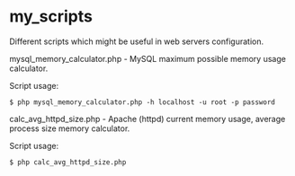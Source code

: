 # my_scripts

Different scripts which might be useful in web servers configuration.


mysql_memory_calculator.php - MySQL maximum possible memory usage calculator.

Script usage:

```
$ php mysql_memory_calculator.php -h localhost -u root -p password
```


calc_avg_httpd_size.php - Apache (httpd) current memory usage, average process size memory calculator.

Script usage:

```
$ php calc_avg_httpd_size.php
```

